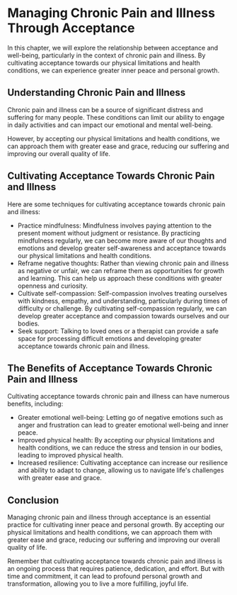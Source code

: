 # Managing Chronic Pain and Illness Through Acceptance

In this chapter, we will explore the relationship between acceptance and well-being, particularly in the context of chronic pain and illness. By cultivating acceptance towards our physical limitations and health conditions, we can experience greater inner peace and personal growth.

Understanding Chronic Pain and Illness
--------------------------------------

Chronic pain and illness can be a source of significant distress and suffering for many people. These conditions can limit our ability to engage in daily activities and can impact our emotional and mental well-being.

However, by accepting our physical limitations and health conditions, we can approach them with greater ease and grace, reducing our suffering and improving our overall quality of life.

Cultivating Acceptance Towards Chronic Pain and Illness
-------------------------------------------------------

Here are some techniques for cultivating acceptance towards chronic pain and illness:

* Practice mindfulness: Mindfulness involves paying attention to the present moment without judgment or resistance. By practicing mindfulness regularly, we can become more aware of our thoughts and emotions and develop greater self-awareness and acceptance towards our physical limitations and health conditions.
* Reframe negative thoughts: Rather than viewing chronic pain and illness as negative or unfair, we can reframe them as opportunities for growth and learning. This can help us approach these conditions with greater openness and curiosity.
* Cultivate self-compassion: Self-compassion involves treating ourselves with kindness, empathy, and understanding, particularly during times of difficulty or challenge. By cultivating self-compassion regularly, we can develop greater acceptance and compassion towards ourselves and our bodies.
* Seek support: Talking to loved ones or a therapist can provide a safe space for processing difficult emotions and developing greater acceptance towards chronic pain and illness.

The Benefits of Acceptance Towards Chronic Pain and Illness
-----------------------------------------------------------

Cultivating acceptance towards chronic pain and illness can have numerous benefits, including:

* Greater emotional well-being: Letting go of negative emotions such as anger and frustration can lead to greater emotional well-being and inner peace.
* Improved physical health: By accepting our physical limitations and health conditions, we can reduce the stress and tension in our bodies, leading to improved physical health.
* Increased resilience: Cultivating acceptance can increase our resilience and ability to adapt to change, allowing us to navigate life's challenges with greater ease and grace.

Conclusion
----------

Managing chronic pain and illness through acceptance is an essential practice for cultivating inner peace and personal growth. By accepting our physical limitations and health conditions, we can approach them with greater ease and grace, reducing our suffering and improving our overall quality of life.

Remember that cultivating acceptance towards chronic pain and illness is an ongoing process that requires patience, dedication, and effort. But with time and commitment, it can lead to profound personal growth and transformation, allowing you to live a more fulfilling, joyful life.
